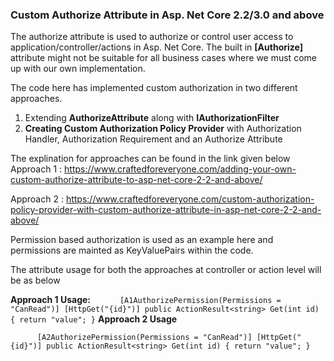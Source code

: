 ### Custom Authorize Attribute in Asp. Net Core 2.2/3.0 and above

The authorize attribute is used to authorize or control user access to application/controller/actions in Asp. Net Core. The built in **[Authorize]** attribute might not be suitable for all business cases where we must come up with our own implementation. 

The code here has implemented custom authorization in two different approaches.
1. Extending **AuthorizeAttribute** along with **IAuthorizationFilter**
2. **Creating Custom Authorization Policy Provider** with Authorization Handler, Authorization Requirement and an Authorize Attribute

The explination for approaches can be found in the link given below
Approach 1 : https://www.craftedforeveryone.com/adding-your-own-custom-authorize-attribute-to-asp-net-core-2-2-and-above/

Approach 2 : https://www.craftedforeveryone.com/custom-authorization-policy-provider-with-custom-authorize-attribute-in-asp-net-core-2-2-and-above/

Permission based authorization is used as an example here and permissions are mainted as KeyValuePairs within the code.

The attribute usage for both the approaches at controller or action level will be as below

**Approach 1 Usage:**
`       [A1AuthorizePermission(Permissions = "CanRead")]
        [HttpGet("{id}")]
        public ActionResult<string> Get(int id)
        {
            return "value";
        }
`
**Approach 2 Usage**

`       [A2AuthorizePermission(Permissions = "CanRead")]
        [HttpGet("{id}")]
        public ActionResult<string> Get(int id)
        {
            return "value";
        }
`
